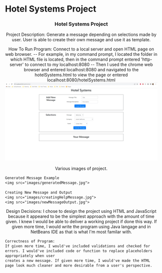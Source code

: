 # Hotel Systems Project


<h3 align="center">Hotel Systems Project</h3>


<p align="center">
    Project Description:
    Generate a message depending on selections made by user. User is able to create their own message and use it as template. 
</p>


<p align="center">
    How To Run Program:
    Connect to a local server and open HTML page on web browser.
    -- For example, in my command prompt, I located the folder in which HTML file is located, then in the command prompt entered 'http-server' to connect to my localhost:8080
    -- Then I used the chrome web browser and entered localhost:8080 and navigated to the hotelSystems.html to view the page or entered localhost:8080/hotelSystems.html
    <img src="images/hotelSystemsPage.jpg">
</p>

<p align="center">
    Various images of project.

    Generated Message Example
    <img src="images/generatedMessage.jpg">

    Creating New Message and Output
    <img src="images/creatingHelpMessage.jpg">
    <img src="images/newMessageOutput.jpg">

</p>

<p align="center">
    Design Decisions:
    I chose to design the project using HTML and JavaScript because it appeared to be the simplest approach with the amount of time given. I knew I would be able to
    deliver a working project if done this way. If given more time, I would write the program using Java langage and in NetBeans IDE as that is what I'm most familar with.

    Correctness of Program:
    If given more time, I would've included validations and checked for errors. I would've included code or function to replace placeholders appropriately when user
    creates a new message. If given more time, I would've made the HTML page look much cleaner and more desirable from a user's perspective.
</p>






